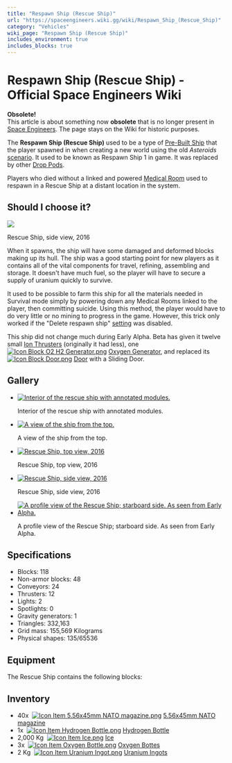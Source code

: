 ```yaml
---
title: "Respawn Ship (Rescue Ship)"
url: "https://spaceengineers.wiki.gg/wiki/Respawn_Ship_(Rescue_Ship)"
category: "Vehicles"
wiki_page: "Respawn Ship (Rescue Ship)"
includes_environment: true
includes_blocks: true
---
```


# Respawn Ship (Rescue Ship) - Official Space Engineers Wiki

**Obsolete!**  
This article is about something now **obsolete** that is no longer present in [Space Engineers](https://spaceengineers.wiki.gg/wiki/Space_Engineers "Space Engineers"). The page stays on the Wiki for historic purposes.

The **Respawn Ship (Rescue Ship)** used to be a type of [Pre-Built Ship](https://spaceengineers.wiki.gg/wiki/Pre-Built_Ship "Pre-Built Ship") that the player spawned in when creating a new world using the old _Asteroids_ [scenario](https://spaceengineers.wiki.gg/wiki/Scenario "Scenario"). It used to be known as Respawn Ship 1 in game. It was replaced by other [Drop Pods](https://spaceengineers.wiki.gg/wiki/Drop_Pods "Drop Pods").

Players who died without a linked and powered [Medical Room](https://spaceengineers.wiki.gg/wiki/Medical_Room "Medical Room") used to respawn in a Rescue Ship at a distant location in the system.

## Should I choose it?

[![](https://spaceengineers.wiki.gg/images/thumb/Respawn_rescue_ship_side_2016.png/320px-Respawn_rescue_ship_side_2016.png?8ac12f)](https://spaceengineers.wiki.gg/wiki/File:Respawn_rescue_ship_side_2016.png)

Rescue Ship, side view, 2016

When it spawns, the ship will have some damaged and deformed blocks making up its hull. The ship was a good starting point for new players as it contains all of the vital components for travel, refining, assembling and storage. It doesn't have much fuel, so the player will have to secure a supply of uranium quickly to survive.

It used to be possible to farm this ship for all the materials needed in Survival mode simply by powering down any Medical Rooms linked to the player, then committing suicide. Using this method, the player would have to do very little or no mining to progress in the game. However, this trick only worked if the "Delete respawn ship" [setting](https://spaceengineers.wiki.gg/wiki/World_Settings "World Settings") was disabled.

This ship did not change much during Early Alpha. Beta has given it twelve small [Ion Thrusters](https://spaceengineers.wiki.gg/wiki/Ion_Thrusters "Ion Thrusters") (originally it had less), one  [![Icon Block O2 H2 Generator.png](https://spaceengineers.wiki.gg/images/thumb/Icon_Block_O2_H2_Generator.png/21px-Icon_Block_O2_H2_Generator.png?60936f)](https://spaceengineers.wiki.gg/wiki/O2_H2_Generator "O2 H2 Generator") [Oxygen Generator](https://spaceengineers.wiki.gg/wiki/O2_H2_Generator "O2 H2 Generator"), and replaced its  [![Icon Block Door.png](https://spaceengineers.wiki.gg/images/thumb/Icon_Block_Door.png/21px-Icon_Block_Door.png?322094)](https://spaceengineers.wiki.gg/wiki/Door "Door") [Door](https://spaceengineers.wiki.gg/wiki/Door "Door") with a Sliding Door.

## Gallery

*   [![Interior of the rescue ship with annotated modules.](https://spaceengineers.wiki.gg/images/thumb/SE_Interior_%28_annotated_%29.png/120px-SE_Interior_%28_annotated_%29.png?125402)](https://spaceengineers.wiki.gg/wiki/File:SE_Interior_\(_annotated_\).png "Interior of the rescue ship with annotated modules.")
    
    Interior of the rescue ship with annotated modules.
    
*   [![A view of the ship from the top.](https://spaceengineers.wiki.gg/images/thumb/Rescue_ship_top.png/120px-Rescue_ship_top.png?ccd117)](https://spaceengineers.wiki.gg/wiki/File:Rescue_ship_top.png "A view of the ship from the top.")
    
    A view of the ship from the top.
    
*   [![Rescue Ship, top view, 2016](https://spaceengineers.wiki.gg/images/thumb/Respawn_rescue_ship_top_2016.png/120px-Respawn_rescue_ship_top_2016.png?ae8ea4)](https://spaceengineers.wiki.gg/wiki/File:Respawn_rescue_ship_top_2016.png "Rescue Ship, top view, 2016")
    
    Rescue Ship, top view, 2016
    
*   [![Rescue Ship, side view, 2016](https://spaceengineers.wiki.gg/images/thumb/Respawn_rescue_ship_side_2016.png/120px-Respawn_rescue_ship_side_2016.png?8ac12f)](https://spaceengineers.wiki.gg/wiki/File:Respawn_rescue_ship_side_2016.png "Rescue Ship, side view, 2016")
    
    Rescue Ship, side view, 2016
    
*   [![A profile view of the Rescue Ship; starboard side. As seen from Early Alpha.](https://spaceengineers.wiki.gg/images/thumb/Rescue_ship_profile.png/120px-Rescue_ship_profile.png?c439f0)](https://spaceengineers.wiki.gg/wiki/File:Rescue_ship_profile.png "A profile view of the Rescue Ship; starboard side. As seen from Early Alpha.")
    
    A profile view of the Rescue Ship; starboard side. As seen from Early Alpha.
    

## Specifications

*   Blocks: 118
*   Non-armor blocks: 48
*   Conveyors: 24
*   Thrusters: 12
*   Lights: 2
*   Spotlights: 0
*   Gravity generators: 1
*   Triangles: 332,163
*   Grid mass: 155,569 Kilograms
*   Physical shapes: 135/65536

## Equipment

The Rescue Ship contains the following blocks:

## Inventory

*   40x  [![Icon Item 5.56x45mm NATO magazine.png](https://spaceengineers.wiki.gg/images/thumb/Icon_Item_5.56x45mm_NATO_magazine.png/21px-Icon_Item_5.56x45mm_NATO_magazine.png?895071)](https://spaceengineers.wiki.gg/wiki/5.56x45mm_NATO_magazine "5.56x45mm NATO magazine") [5.56x45mm NATO magazine](https://spaceengineers.wiki.gg/wiki/5.56x45mm_NATO_magazine "5.56x45mm NATO magazine")
*   1x  [![Icon Item Hydrogen Bottle.png](https://spaceengineers.wiki.gg/images/thumb/Icon_Item_Hydrogen_Bottle.png/21px-Icon_Item_Hydrogen_Bottle.png?ac0a2e)](https://spaceengineers.wiki.gg/wiki/Hydrogen_Bottle "Hydrogen Bottle") [Hydrogen Bottle](https://spaceengineers.wiki.gg/wiki/Hydrogen_Bottle "Hydrogen Bottle")
*   2,000 Kg  [![Icon Item Ice.png](https://spaceengineers.wiki.gg/images/thumb/Icon_Item_Ice.png/21px-Icon_Item_Ice.png?f8a728)](https://spaceengineers.wiki.gg/wiki/Ice "Ice") [Ice](https://spaceengineers.wiki.gg/wiki/Ice "Ice")
*   3x  [![Icon Item Oxygen Bottle.png](https://spaceengineers.wiki.gg/images/thumb/Icon_Item_Oxygen_Bottle.png/21px-Icon_Item_Oxygen_Bottle.png?d2b25e)](https://spaceengineers.wiki.gg/wiki/Oxygen_Bottle "Oxygen Bottle") [Oxygen Bottes](https://spaceengineers.wiki.gg/wiki/Oxygen_Bottle "Oxygen Bottle")
*   2 Kg  [![Icon Item Uranium Ingot.png](https://spaceengineers.wiki.gg/images/thumb/Icon_Item_Uranium_Ingot.png/21px-Icon_Item_Uranium_Ingot.png?750d14)](https://spaceengineers.wiki.gg/wiki/Uranium_Ingot "Uranium Ingot") [Uranium Ingots](https://spaceengineers.wiki.gg/wiki/Uranium_Ingot "Uranium Ingot")

